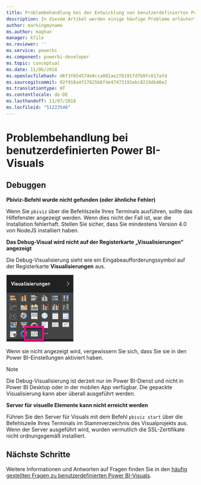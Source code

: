 ```yaml
---
title: Problembehandlung bei der Entwicklung von benutzerdefinierten Power BI-Visuals
description: In diesem Artikel werden einige häufige Probleme erläutert, die beim Entwickeln oder Erstellen eines benutzerdefinierten Power BI-Visuals auftreten können.
author: markingmyname
ms.author: maghan
manager: kfile
ms.reviewer: ''
ms.service: powerbi
ms.component: powerbi-developer
ms.topic: conceptual
ms.date: 11/06/2018
ms.openlocfilehash: d6f3f654574e9cca081ae2f8191fd7b9fc017afd
ms.sourcegitcommit: 02f918a4f27625b6f4e47473193ebc8219db40e2
ms.translationtype: HT
ms.contentlocale: de-DE
ms.lasthandoff: 11/07/2018
ms.locfileid: "51223546"
---
```

# <a name="troubleshoot-power-bi-custom-visuals"></a>Problembehandlung bei benutzerdefinierten Power BI-Visuals

## <a name="debug"></a>Debuggen

**Pbiviz-Befehl wurde nicht gefunden (oder ähnliche Fehler)**

Wenn Sie `pbiviz` über die Befehlszeile Ihres Terminals ausführen, sollte das Hilfefenster angezeigt werden. Wenn dies nicht der Fall ist, war die Installation fehlerhaft. Stellen Sie sicher, dass Sie mindestens Version 4.0 von NodeJS installiert haben.

**Das Debug-Visual wird nicht auf der Registerkarte „Visualisierungen“ angezeigt**

Die Debug-Visualisierung sieht wie ein Eingabeaufforderungssymbol auf der Registerkarte **Visualisierungen** aus.

![Auswahl des Visuals](media/power-bi-custom-visuals-troubleshoot/powerbi-developer-visual-selection.png)

Wenn sie nicht angezeigt wird, vergewissern Sie sich, dass Sie sie in den Power BI-Einstellungen aktiviert haben.

> [!NOTE]
> Die Debug-Visualisierung ist derzeit nur im Power BI-Dienst und nicht in Power BI Desktop oder in der mobilen App verfügbar. Die gepackte Visualisierung kann aber überall ausgeführt werden.

**Server für visuelle Elemente kann nicht erreicht werden**

Führen Sie den Server für Visuals mit dem Befehl `pbiviz start` über die Befehlszeile Ihres Terminals im Stammverzeichnis des Visualprojekts aus. Wenn der Server ausgeführt wird, wurden vermutlich die SSL-Zertifikate nicht ordnungsgemäß installiert.

## <a name="next-steps"></a>Nächste Schritte

Weitere Informationen und Antworten auf Fragen finden Sie in den [häufig gestellten Fragen zu benutzerdefinierten Power BI-Visuals](power-bi-custom-visuals-faq.md#organizational-custom-visuals).